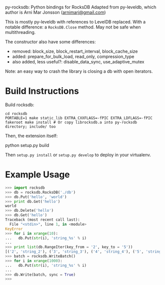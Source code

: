 py-rocksdb: Python bindings for RocksDB 
Adapted from py-leveldb, which author is Arni Mar Jonsson (arnimarj@gmail.com)

This is mostly py-leveldb with references to LevelDB replaced. With a notable difference:
a `RocksDB.Close` method. May not be safe when multithreading.

The constructor also have some differences:
* removed: block_size, block_restart_interval, block_cache_size
* added: prepare_for_bulk_load, read_only, compression_type
* also added, less useful?: disable_data_sync, use_adaptive_mutex


Note: an easy way to crash the library is closing a db with open iterators.




# Build Instructions

Build rocksdb:

```
cd rocksdb
PORTABLE=1 make static_lib EXTRA_CXXFLAGS=-fPIC EXTRA_LDFLAGS=-fPIC
fakeroot make install # Or copy librocksdb.a into py-rocksdb directory; include/ too
```

Then, the extension itself:

python setup.py build

Then `setup.py install` or `setup.py develop` to deploy in your virtualenv.

# Example Usage


```python
>>> import rocksdb
>>> db = rocksdb.RocksDB('./db')
>>> db.Put('hello', 'world')
>>> print db.Get('hello')
world
>>> db.Delete('hello')
>>> db.Get('hello')
Traceback (most recent call last):
  File "<stdin>", line 1, in <module>
KeyError
>>> for i in xrange(10):
...   db.Put(str(i), 'string_%s' % i)
...
>>> print list(db.RangeIter(key_from = '2', key_to = '5'))
[('2', 'string_2'), ('3', 'string_3'), ('4', 'string_4'), ('5', 'string_5')]
>>> batch = rocksdb.WriteBatch()
>>> for i in xrange(1000):
...   db.Put(str(i), 'string_%s' % i)
...
>>> db.Write(batch, sync = True)
>>>
```
